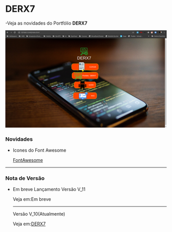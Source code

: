 # DERX7
-Veja as novidades do Portfólio <b>DERX7</b>

<img src="imgs/PortfolioDERX.png">
<h3>Novidades</h3>
<ul>
<li>
    <p>Icones do Font Awesome</p>
    <a href="https://fontawesome.com/icons" target="_blank">FontAwesome</a>
</li>

</ul>

<hr>
<h3>Nota de Versão</h3>
<ul>
<li>
    <p>Em breve Lançamento Versão V_11</p>
    <p>Veja em:Em breve</p>
    <hr>
    <p>Versão V_10(Atualmente)</p>
    <p>Veja em:<a href="https://derio123.github.io/DERX7/" target="_blank">DERX7</a></p>
</li>
</ul>

